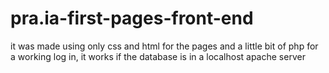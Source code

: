 # pra.ia-first-pages-front-end

it was made using only css and html for the pages and a little bit of php for a working log in, it works if the database is in a localhost apache server

